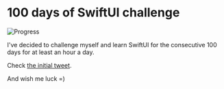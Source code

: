 # 100 days of SwiftUI challenge

![Progress](https://progress-bar.dev/100/?title=114h%2029m%20)


I've decided to challenge myself and learn SwiftUI for the consecutive 100 days for at least an hour a day.

Check [the initial tweet](https://twitter.com/ck3g/status/1188362654324318208).

And wish me luck =)

